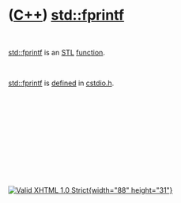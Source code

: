 



 

 

 

 

 

([C++](Cpp.htm)) [std::fprintf](CppFprintf.htm)
===============================================

 

[std::fprintf](CppFprintf.htm) is an [STL](CppStl.htm)
[function](CppFunction.htm).

 

[std::fprintf](CppFprintf.htm) is [defined](CppDefinition.htm) in
[cstdio.h](CppCstdioH.htm).

 

 

 

 

 





 

[![Valid XHTML 1.0 Strict](valid-xhtml10.png){width="88"
height="31"}](http://validator.w3.org/check?uri=referer)
